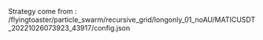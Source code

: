 Strategy come from : /flyingtoaster/particle_swarm/recursive_grid/longonly_01_noAU/MATICUSDT_20221026073923_43917/config.json